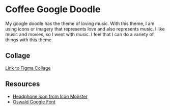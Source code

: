 # Coffee Google Doodle
My google doodle has the theme of loving music. With this theme, I am using icons or imagery that represents love and also represents music. I like music and movies, so I went with music. I feel that I can do a variety of things with this theme.

## Collage
[Link to Figma Collage](https://www.figma.com/file/KIEiC0Tgx5IF1BhpTLZhn0/Google-Doodle?node-id=0%3A1)

## Resources
* [Headphone icon from Icon Monster](https://iconmonstr.com/headphones-8-svg/)
* [Oswald Google Font]()
